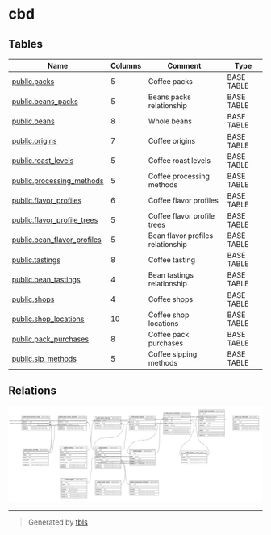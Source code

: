 # cbd

## Tables

| Name                                                          | Columns | Comment                           | Type       |
| ------------------------------------------------------------- | ------- | --------------------------------- | ---------- |
| [public.packs](public.packs.md)                               | 5       | Coffee packs                      | BASE TABLE |
| [public.beans_packs](public.beans_packs.md)                   | 5       | Beans packs relationship          | BASE TABLE |
| [public.beans](public.beans.md)                               | 8       | Whole beans                       | BASE TABLE |
| [public.origins](public.origins.md)                           | 7       | Coffee origins                    | BASE TABLE |
| [public.roast_levels](public.roast_levels.md)                 | 5       | Coffee roast levels               | BASE TABLE |
| [public.processing_methods](public.processing_methods.md)     | 5       | Coffee processing methods         | BASE TABLE |
| [public.flavor_profiles](public.flavor_profiles.md)           | 6       | Coffee flavor profiles            | BASE TABLE |
| [public.flavor_profile_trees](public.flavor_profile_trees.md) | 5       | Coffee flavor profile trees       | BASE TABLE |
| [public.bean_flavor_profiles](public.bean_flavor_profiles.md) | 5       | Bean flavor profiles relationship | BASE TABLE |
| [public.tastings](public.tastings.md)                         | 8       | Coffee tasting                    | BASE TABLE |
| [public.bean_tastings](public.bean_tastings.md)               | 4       | Bean tastings relationship        | BASE TABLE |
| [public.shops](public.shops.md)                               | 4       | Coffee shops                      | BASE TABLE |
| [public.shop_locations](public.shop_locations.md)             | 10      | Coffee shop locations             | BASE TABLE |
| [public.pack_purchases](public.pack_purchases.md)             | 8       | Coffee pack purchases             | BASE TABLE |
| [public.sip_methods](public.sip_methods.md)                   | 5       | Coffee sipping methods            | BASE TABLE |

## Relations

![er](schema.svg)

---

> Generated by [tbls](https://github.com/k1LoW/tbls)
